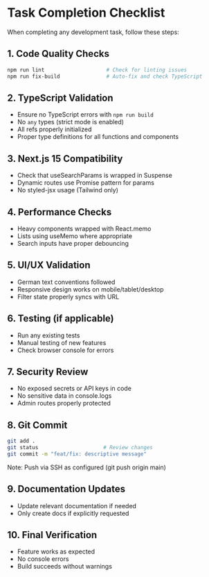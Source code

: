 # Task Completion Checklist

When completing any development task, follow these steps:

## 1. Code Quality Checks
```bash
npm run lint                    # Check for linting issues
npm run fix-build               # Auto-fix and check TypeScript
```

## 2. TypeScript Validation
- Ensure no TypeScript errors with `npm run build`
- No `any` types (strict mode is enabled)
- All refs properly initialized
- Proper type definitions for all functions and components

## 3. Next.js 15 Compatibility
- Check that useSearchParams is wrapped in Suspense
- Dynamic routes use Promise pattern for params
- No styled-jsx usage (Tailwind only)

## 4. Performance Checks
- Heavy components wrapped with React.memo
- Lists using useMemo where appropriate
- Search inputs have proper debouncing

## 5. UI/UX Validation  
- German text conventions followed
- Responsive design works on mobile/tablet/desktop
- Filter state properly syncs with URL

## 6. Testing (if applicable)
- Run any existing tests
- Manual testing of new features
- Check browser console for errors

## 7. Security Review
- No exposed secrets or API keys in code
- No sensitive data in console.logs
- Admin routes properly protected

## 8. Git Commit
```bash
git add .
git status                     # Review changes
git commit -m "feat/fix: descriptive message"
```
Note: Push via SSH as configured (git push origin main)

## 9. Documentation Updates
- Update relevant documentation if needed
- Only create docs if explicitly requested

## 10. Final Verification
- Feature works as expected
- No console errors
- Build succeeds without warnings